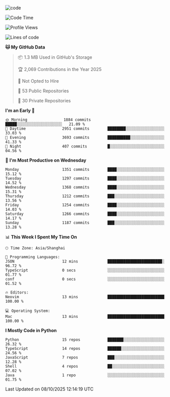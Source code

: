 
<!--
**liuyaanng/liuyaanng** is a ✨ _special_ ✨ repository because its `README.md` (this file) appears on your GitHub profile.

Here are some ideas to get you started:

- 🔭 I’m currently working on ...
- 🌱 I’m currently learning ...
- 👯 I’m looking to collaborate on ...
- 🤔 I’m looking for help with ...
- 💬 Ask me about ...
- 📫 How to reach me: ...
- 😄 Pronouns: ...
- ⚡ Fun fact: ...
-->


![code](https://cdn.jsdelivr.net/gh/liuyaanng/liuyaanng@1.0/code.gif) 

<!--START_SECTION:waka-->
![Code Time](http://img.shields.io/badge/Code%20Time-1%2C989%20hrs%2050%20mins-blue)

![Profile Views](http://img.shields.io/badge/Profile%20Views-0-blue)

![Lines of code](https://img.shields.io/badge/From%20Hello%20World%20I%27ve%20Written-28.9%20million%20lines%20of%20code-blue)

**🐱 My GitHub Data** 

> 📦 1.3 MB Used in GitHub's Storage 
 > 
> 🏆 2,069 Contributions in the Year 2025
 > 
> 🚫 Not Opted to Hire
 > 
> 📜 53 Public Repositories 
 > 
> 🔑 30 Private Repositories 
 > 
**I'm an Early 🐤** 

```text
🌞 Morning                1884 commits        █████░░░░░░░░░░░░░░░░░░░░   21.09 % 
🌆 Daytime                2951 commits        ████████░░░░░░░░░░░░░░░░░   33.03 % 
🌃 Evening                3693 commits        ██████████░░░░░░░░░░░░░░░   41.33 % 
🌙 Night                  407 commits         █░░░░░░░░░░░░░░░░░░░░░░░░   04.56 % 
```
📅 **I'm Most Productive on Wednesday** 

```text
Monday                   1351 commits        ████░░░░░░░░░░░░░░░░░░░░░   15.12 % 
Tuesday                  1297 commits        ████░░░░░░░░░░░░░░░░░░░░░   14.52 % 
Wednesday                1368 commits        ████░░░░░░░░░░░░░░░░░░░░░   15.31 % 
Thursday                 1212 commits        ███░░░░░░░░░░░░░░░░░░░░░░   13.56 % 
Friday                   1254 commits        ████░░░░░░░░░░░░░░░░░░░░░   14.03 % 
Saturday                 1266 commits        ████░░░░░░░░░░░░░░░░░░░░░   14.17 % 
Sunday                   1187 commits        ███░░░░░░░░░░░░░░░░░░░░░░   13.28 % 
```


📊 **This Week I Spent My Time On** 

```text
🕑︎ Time Zone: Asia/Shanghai

💬 Programming Languages: 
JSON                     12 mins             ████████████████████████░   96.72 % 
TypeScript               0 secs              ░░░░░░░░░░░░░░░░░░░░░░░░░   01.77 % 
conf                     0 secs              ░░░░░░░░░░░░░░░░░░░░░░░░░   01.52 % 

🔥 Editors: 
Neovim                   13 mins             █████████████████████████   100.00 % 

💻 Operating System: 
Mac                      13 mins             █████████████████████████   100.00 % 
```

**I Mostly Code in Python** 

```text
Python                   15 repos            ███████░░░░░░░░░░░░░░░░░░   26.32 % 
TypeScript               14 repos            ██████░░░░░░░░░░░░░░░░░░░   24.56 % 
JavaScript               7 repos             ███░░░░░░░░░░░░░░░░░░░░░░   12.28 % 
Shell                    4 repos             ██░░░░░░░░░░░░░░░░░░░░░░░   07.02 % 
Java                     1 repo              ░░░░░░░░░░░░░░░░░░░░░░░░░   01.75 % 
```




 Last Updated on 08/10/2025 12:14:19 UTC
<!--END_SECTION:waka-->
